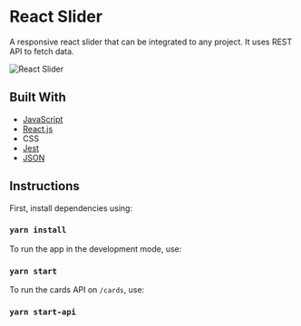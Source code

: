 # React Slider
A responsive react slider that can be integrated to any project. It uses REST API to fetch data.

![React Slider](https://i.imgur.com/joDsDjy.gif)

## Built With

* [JavaScript](https://javascript.com/)
* [React.js](https://reactjs.org/)
* CSS
* [Jest](https://jestjs.io/)
* [JSON](https://www.json.org/)

## Instructions

First, install dependencies using:
### `yarn install`

To run the app in the development mode, use:
### `yarn start`

To run the cards API on `/cards`, use:
### `yarn start-api`

